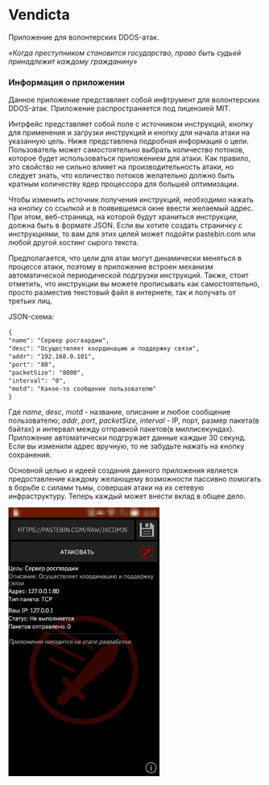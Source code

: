 # Vendicta
Приложение для волонтерских DDOS-атак.

<i>«Когда преступником становится государство, право быть судьей принадлежит каждому гражданину»</i>

### Информация о приложении

Данное приложение представляет собой инфтрумент для волонтерских DDOS-атак. Приложение распространяется под лицензией MIT.

Интрфейс представляет собой поле с источником инструкций, кнопку для применения и загрузки инструкций и кнопку для начала атаки на указанную цель. Ниже представлена подробная информация о цели. Пользователь может самостоятельно выбрать количество потоков, которое будет использоваться приложением для атаки. Как правило, это свойство не сильно влияет на производительность атаки, но следует знать, что количество потоков желательно должно быть кратным количеству ядер процессора для большей оптимизации.

Чтобы изменить источник получения инструкций, необходимо нажать на кнопку со ссылкой и в появившемся окне ввести желаемый адрес. При этом, веб-страница, на которой будут храниться инструкции, должна быть в формате JSON. Если вы хотите создать страничку с инструкциями, то вам для этих целей может подойти pastebin.com или любой другой хостинг сырого текста.

Предполагается, что цели для атак могут динамически меняться в процессе атаки, поэтому в приложение встроен механизм автоматической периодической подгрузки инструкций. Также, стоит отметить, что инструкции вы можете прописывать как самостоятельно, просто разместив текстовый файл в интернете, так и получать от третьих лиц.

JSON-схема:
```
{
"name": "Сервер росгвардии",
"desc": "Осуществляет координацию и поддержку связи",
"addr": "192.168.0.101",
"port": "80",
"packetSize": "8000",
"interval": "0",
"motd": "Какое-то сообщение пользователю"
}
```

Где <i>name</i>, <i>desc</i>, <i>motd</i> - название, описание и любое сообщение пользователю; <i>addr</i>, <i>port</i>, <i>packetSize</i>, <i>interval</i> - IP, порт, размер пакета(в байтах) и интервал между отправкой пакетов(в миллисекундах). Приложение автоматически подгружает данные каждые 30 секунд. Если вы изменили адрес вручную, то не забудьте нажать на кнопку сохранения.

Основной целью и идеей создания данного приложения является предоставление каждому желающему возможности пассивно помогать в борьбе с силами тьмы, совершая атаки на их сетевую инфраструктуру. Теперь каждый может внести вклад в общее дело.

![alt text](https://github.com/AchristianKatilot/Vendicta/blob/master/photo.jpg?raw=true)
